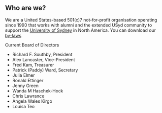 ## Who are we?

We are a United States-based 501(c)7 not-for-profit organisation operating since 1990 that works with alumni and the extended USyd community to support the [University of Sydney](https://sydney.edu.au) in North America. You can download our [by-laws](assets/downloads/suguna-bylaws-2010.pdf).

Current Board of Directors

- Richard F. Southby, President
- Alex Lancaster, Vice-President
- Fred Kam, Treasurer
- Patrick (Paddy) Ward, Secretary
- Julia Elmer
- Ronald Ettinger
- Jenny Green
- Wanda M Haschek-Hock
- Chris Lawrance
- Angela Wales Kirgo
- Louisa Teo
